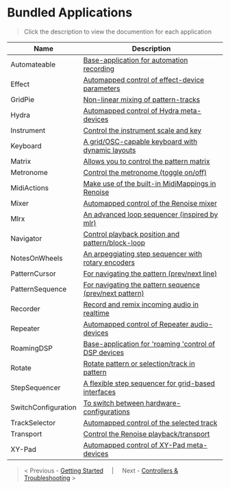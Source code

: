 # Bundled Applications

> Click the description to view the documention for each application

| Name          | Description   |
| ------------- |---------------|
| Automateable   | [Base-application for automation recording](Applications/Automateable.md)|
| Effect        | [Automapped control of effect-device parameters](Applications/Effect.md)|
| GridPie       | [Non-linear mixing of pattern-tracks](Applications/GridPie.md)|
| Hydra         | [Automapped control of Hydra meta-devices](Applications/Hydra.md)|
| Instrument    | [Control the instrument scale and key](Applications/Instrument.md)|
| Keyboard      | [A grid/OSC-capable keyboard with dynamic layouts](Applications/Keyboard.md)|
| Matrix        | [Allows you to control the pattern matrix](Applications/Matrix.md)|
| Metronome     | [Control the metronome (toggle on/off)](Applications/Metronome.md)|
| MidiActions   | [Make use of the built-in MidiMappings in Renoise](Applications/MidiActions.md)|
| Mixer         | [Automapped control of the Renoise mixer](Applications/Mixer.md) |
| Mlrx          | [An advanced loop sequencer (inspired by mlr)](Applications/Mlrx.md)|
| Navigator     | [Control playback position and pattern/block-loop](Applications/Navigator.md)|
| NotesOnWheels | [An arpeggiating step sequencer with rotary encoders](Applications/NotesOnWheels.md)|
| PatternCursor | [For navigating the pattern (prev/next line)](Applications/PatternCursor.md)|
| PatternSequence | [For navigating the pattern sequence (prev/next pattern)](Applications/PatternSequence.md)|
| Recorder      | [Record and remix incoming audio in realtime](Applications/Recorder.md)|
| Repeater      | [Automapped control of Repeater audio-devices](Applications/Repeater.md)|
| RoamingDSP    | [Base-application for 'roaming 'control of DSP devices](Applications/RoamingDSP.md)|
| Rotate        | [Rotate pattern or selection/track in pattern](Applications/Rotate.md)|
| StepSequencer | [A flexible step sequencer for grid-based interfaces](Applications/StepSequencer.md)|
| SwitchConfiguration | [To switch between hardware-configurations](Applications/SwitchConfiguration.md)|
| TrackSelector | [Automapped control of the selected track](Applications/TrackSelector.md)|
| Transport     | [Control the Renoise playback/transport](Applications/Transport.md)|
| XY-Pad        | [Automapped control of XY-Pad meta-devices](Applications/XYPad.md)|


> < Previous - [Getting Started](GettingStarted.md) &nbsp; &nbsp; | &nbsp; &nbsp; Next - [Controllers & Troubleshooting](Controllers.md) >